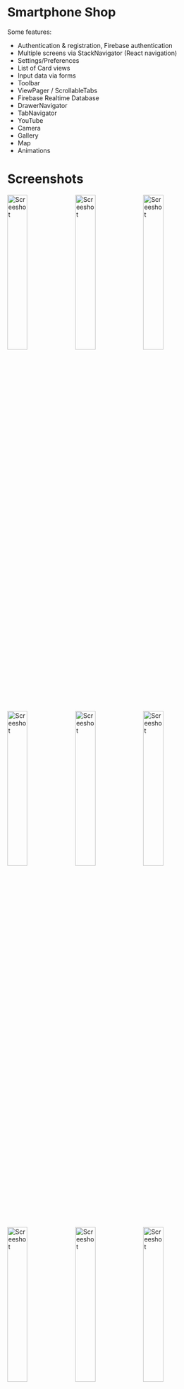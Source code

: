# Smartphone Shop

Some features:
* Authentication & registration, Firebase authentication
* Multiple screens via StackNavigator (React navigation)
* Settings/Preferences
* List of Card views
* Input data via forms
* Toolbar
* ViewPager / ScrollableTabs
* Firebase Realtime Database
* DrawerNavigator
* TabNavigator
* YouTube
* Camera
* Gallery
* Map
* Animations

# Screenshots

<img src="https://github.com/yllipetrovci/react-native-online-shop/blob/master/screenshots/Screenshot_20180628-231624.jpg" align="left" width="30%" alt="Screeshot" />
<img src="https://github.com/yllipetrovci/react-native-online-shop/blob/master/screenshots/Screenshot_20180628-231635.jpg" align="left" width="30%" alt="Screeshot" />
<img src="https://github.com/yllipetrovci/react-native-online-shop/blob/master/screenshots/Screenshot_20180628-231648.jpg" align="left" width="30%" alt="Screeshot" />
<img src="https://github.com/yllipetrovci/react-native-online-shop/blob/master/screenshots/Screenshot_20180628-231720.jpg" align="left" width="30%" alt="Screeshot" />

<img src="https://github.com/yllipetrovci/react-native-online-shop/blob/master/screenshots/Screenshot_20180626-133539.jpg" align="left" width="30%" alt="Screeshot" />
<img src="https://github.com/yllipetrovci/react-native-online-shop/blob/master/screenshots/Screenshot_20180626-133434.jpg" align="left" width="30%" alt="Screeshot" />
<img src="https://github.com/yllipetrovci/react-native-online-shop/blob/master/screenshots/Screenshot_20180626-133443.jpg" align="left" width="30%" alt="Screeshot" />
<img src="https://github.com/yllipetrovci/react-native-online-shop/blob/master/screenshots/Screenshot_20180626-133557.jpg" align="left" width="30%" alt="Screeshot" />
<img src="https://github.com/yllipetrovci/react-native-online-shop/blob/master/screenshots/Screenshot_20180626-133627.jpg" align="left" width="30%" alt="Screeshot" />
<img src="https://github.com/yllipetrovci/react-native-online-shop/blob/master/screenshots/Screenshot_20180626-133638.jpg" align="left" width="30%" alt="Screeshot" />
<img src="https://github.com/yllipetrovci/react-native-online-shop/blob/master/screenshots/Screenshot_20180626-133645.jpg" align="left" width="30%" alt="Screeshot" />
